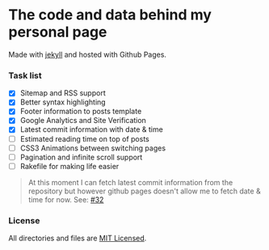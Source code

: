 # The code and data behind my personal page
Made with [jekyll](http://jekyllrb.com) and hosted with Github Pages.

### Task list

- [x] Sitemap and RSS support
- [x] Better syntax highlighting
- [x] Footer information to posts template
- [x] Google Analytics and Site Verification
- [x] Latest commit information with date & time
- [ ] Estimated reading time on top of posts
- [ ] CSS3 Animations between switching pages
- [ ] Pagination and infinite scroll support
- [ ] Rakefile for making life easier

> At this moment I can fetch latest commit information from the repository but however github pages doesn't allow me to fetch date & time for now. See: [#32](https://github.com/gjtorikian/jekyll-last-modified-at/issues/32)

### License
All directories and files are [MIT Licensed](https://raw.githubusercontent.com/ertseyhan/ertseyhan.github.io/master/LICENSE).